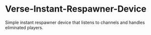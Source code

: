 # Verse-Instant-Respawner-Device
Simple instant respawner device that listens to channels and handles eliminated players.
